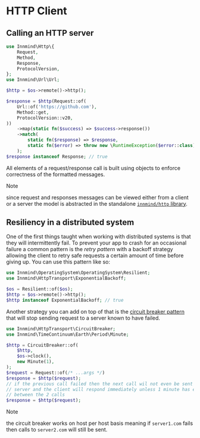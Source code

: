 # HTTP Client

## Calling an HTTP server

```php
use Innmind\Http\{
    Request,
    Method,
    Response,
    ProtocolVersion,
};
use Innmind\Url\Url;

$http = $os->remote()->http();

$response = $http(Request::of(
    Url::of('https://github.com'),
    Method::get,
    ProtocolVersion::v20,
))
    ->map(static fn($success) => $success->response())
    ->match(
        static fn($response) => $response,
        static fn($error) => throw new \RuntimeException($error::class),
    );
$response instanceof Response; // true
```

All elements of a request/response call is built using objects to enforce correctness of the formatted messages.

> [!NOTE]
> since request and responses messages can be viewed either from a client or a server the model is abstracted in the standalone [`innmind/http` library](https://github.com/innmind/http).

## Resiliency in a distributed system

One of the first things taught when working with distributed systems is that they will intermittently fail. To prevent your app to crash for an occasional failure a common pattern is the _retry pattern_ with a backoff strategy allowing the client to retry safe requests a certain amount of time before giving up. You can use this pattern like so:

```php
use Innmind\OperatingSystem\OperatingSystem\Resilient;
use Innmind\HttpTransport\ExponentialBackoff;

$os = Resilient::of($os);
$http = $os->remote()->http();
$http instanceof ExponentialBackoff; // true
```

Another strategy you can add on top of that is the [circuit breaker pattern](https://en.wikipedia.org/wiki/Circuit_breaker_design_pattern) that will stop sending request to a server known to have failed.

```php
use Innmind\HttpTransport\CircuitBreaker;
use Innmind\TimeContinuum\Earth\Period\Minute;

$http = CircuitBreaker::of(
    $http,
    $os->clock(),
    new Minute(1),
);
$request = Request::of(/* ...args */)
$response = $http($request);
// if the previous call failed then the next call wil not even be sent to the
// server and the client will respond immediately unless 1 minute has elapsed
// between the 2 calls
$response = $http($request);
```

> [!NOTE]
> the circuit breaker works on host per host basis meaning if `server1.com` fails then calls to `server2.com` will still be sent.
